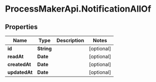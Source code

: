 # ProcessMakerApi.NotificationAllOf

## Properties

Name | Type | Description | Notes
------------ | ------------- | ------------- | -------------
**id** | **String** |  | [optional] 
**readAt** | **Date** |  | [optional] 
**createdAt** | **Date** |  | [optional] 
**updatedAt** | **Date** |  | [optional] 


